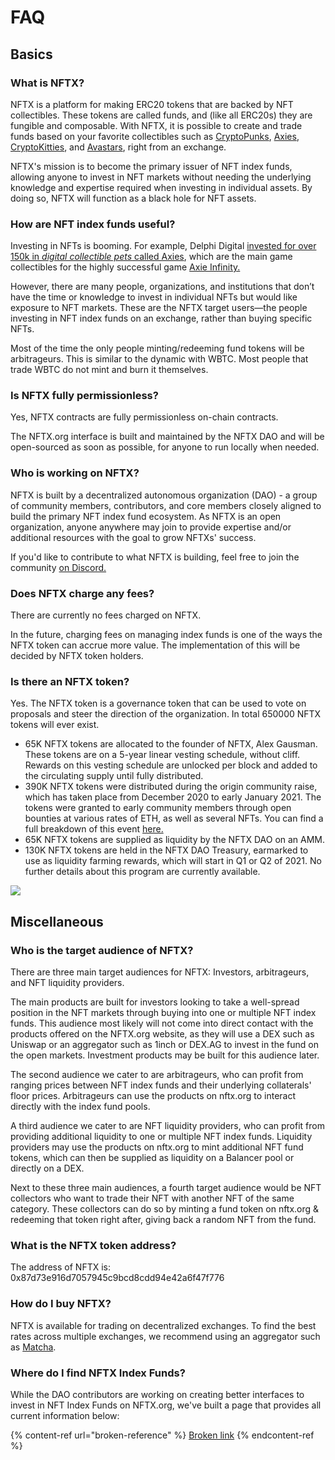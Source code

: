 # FAQ

## Basics

### What is NFTX?

NFTX is a platform for making ERC20 tokens that are backed by NFT collectibles. These tokens are called funds, and (like all ERC20s) they are fungible and composable. With NFTX, it is possible to create and trade funds based on your favorite collectibles such as [CryptoPunks](https://www.larvalabs.com/cryptopunks), [Axies](https://marketplace.axieinfinity.com), [CryptoKitties](https://www.cryptokitties.co), and [Avastars](https://avastars.io), right from an exchange.

NFTX's mission is to become the primary issuer of NFT index funds, allowing anyone to invest in NFT markets without needing the underlying knowledge and expertise required when investing in individual assets. By doing so, NFTX will function as a black hole for NFT assets.

### How are NFT index funds useful?

Investing in NFTs is booming. For example, Delphi Digital [invested for over 150k in _digital collectible pets_ called Axies](https://www.delphidigital.io/reports/why-we-spent-159k-on-digital-battle-pets-2/), which are the main game collectibles for the highly successful game [Axie Infinity.](https://www.axieinfinity.com)

However, there are many people, organizations, and institutions that don’t have the time or knowledge to invest in individual NFTs but would like exposure to NFT markets. These are the NFTX target users—the people investing in NFT index funds on an exchange, rather than buying specific NFTs.

Most of the time the only people minting/redeeming fund tokens will be arbitrageurs. This is similar to the dynamic with WBTC. Most people that trade WBTC do not mint and burn it themselves.

### Is NFTX fully permissionless?

Yes, NFTX contracts are fully permissionless on-chain contracts.

The NFTX.org interface is built and maintained by the NFTX DAO and will be open-sourced as soon as possible, for anyone to run locally when needed.

### Who is working on NFTX?

NFTX is built by a decentralized autonomous organization (DAO) - a group of community members, contributors, and core members closely aligned to build the primary NFT index fund ecosystem. As NFTX is an open organization, anyone anywhere may join to provide expertise and/or additional resources with the goal to grow NFTXs' success.

If you'd like to contribute to what NFTX is building, feel free to join the community [on Discord.](https://discord.gg/xcJkxMXSR8)

### Does NFTX charge any fees?

There are currently no fees charged on NFTX.

In the future, charging fees on managing index funds is one of the ways the NFTX token can accrue more value. The implementation of this will be decided by NFTX token holders.

### Is there an NFTX token?

Yes. The NFTX token is a governance token that can be used to vote on proposals and steer the direction of the organization. In total 650000 NFTX tokens will ever exist.

* 65K NFTX tokens are allocated to the founder of NFTX, Alex Gausman. These tokens are on a 5-year linear vesting schedule, without cliff. Rewards on this vesting schedule are unlocked per block and added to the circulating supply until fully distributed.&#x20;
* 390K NFTX tokens were distributed during the origin community raise, which has taken place from December 2020 to early January 2021. The tokens were granted to early community members through open bounties at various rates of ETH, as well as several NFTs. You can find a full breakdown of this event [here.](archive/community-raise.md)
* 65K NFTX tokens are supplied as liquidity by the NFTX DAO on an AMM.
* 130K NFTX tokens are held in the NFTX DAO Treasury, earmarked to use as liquidity farming rewards, which will start in Q1 or Q2 of 2021. No further details about this program are currently available.

![](.gitbook/assets/piechart.png)

## Miscellaneous

### Who is the target audience of NFTX?

There are three main target audiences for NFTX: Investors, arbitrageurs, and NFT liquidity providers.

The main products are built for investors looking to take a well-spread position in the NFT markets through buying into one or multiple NFT index funds. This audience most likely will not come into direct contact with the products offered on the NFTX.org website, as they will use a DEX such as Uniswap or an aggregator such as 1inch or DEX.AG to invest in the fund on the open markets. Investment products may be built for this audience later.

The second audience we cater to are arbitrageurs, who can profit from ranging prices between NFT index funds and their underlying collaterals' floor prices. Arbitrageurs can use the products on nftx.org to interact directly with the index fund pools.

A third audience we cater to are NFT liquidity providers, who can profit from providing additional liquidity to one or multiple NFT index funds. Liquidity providers may use the products on nftx.org to mint additional NFT fund tokens, which can then be supplied as liquidity on a Balancer pool or directly on a DEX.

Next to these three main audiences, a fourth target audience would be NFT collectors who want to trade their NFT with another NFT of the same category. These collectors can do so by minting a fund token on nftx.org & redeeming that token right after, giving back a random NFT from the fund.

### What is the NFTX token address?

The address of NFTX is: 0x87d73e916d7057945c9bcd8cdd94e42a6f47f776

### How do I buy NFTX?

NFTX is available for trading on decentralized exchanges. To find the best rates across multiple exchanges, we recommend using an aggregator such as [Matcha](https://matcha.xyz).

### Where do I find NFTX Index Funds?

While the DAO contributors are working on creating better interfaces to invest in NFT Index Funds on NFTX.org, we've built a page that provides all current information below:

{% content-ref url="broken-reference" %}
[Broken link](broken-reference)
{% endcontent-ref %}
